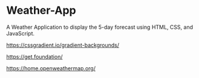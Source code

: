 # Weather-App
A Weather Application to display the 5-day forecast using HTML, CSS, and JavaScript.

https://cssgradient.io/gradient-backgrounds/

https://get.foundation/

https://home.openweathermap.org/